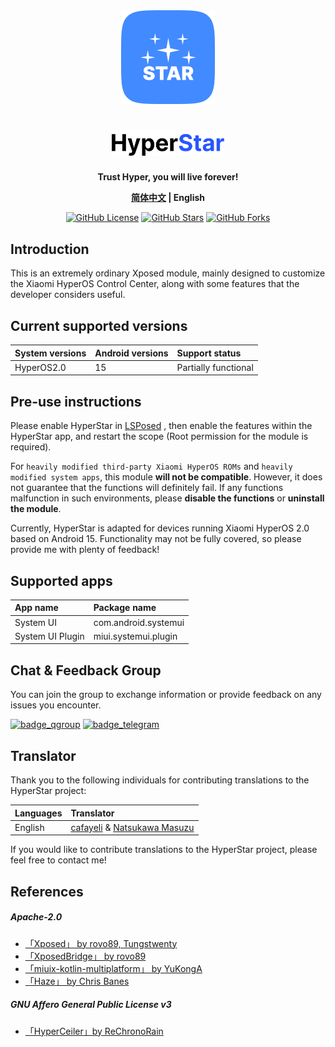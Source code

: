 <div align="center">
<picture  >
<img src="img/app_icon.png" width="150" height="150" alt="icon"/>
</picture>
</div>

<div align="center" >

# <picture><source media="(prefers-color-scheme: dark)" srcset="img/app_name_dark.png"><source media="(prefers-color-scheme: light)" srcset="img/app_name_light.png"><img  src="img/app_name_light.png" width="180" alt="icon"/></picture>

**Trust Hyper, you will live forever!**

**[简体中文](README.md) | English**

[![GitHub License](https://img.shields.io/github/license/YunZiA/HyperStar2.0)](https://github.com/YunZiA/HyperStar2.0/blob/master/LICENSE)
[![GitHub Stars](https://img.shields.io/github/stars/YunZiA/HyperStar2.0)](https://github.com/YunZiA/HyperStar2.0/stargazers)
[![GitHub Forks](https://img.shields.io/github/forks/YunZiA/HyperStar2.0)](https://github.com/YunZiA/HyperStar2.0/forks)


</div>

## Introduction

This is an extremely ordinary Xposed module, mainly designed to customize the Xiaomi HyperOS Control Center, along with some features that the developer considers useful.

## Current supported versions

| System versions | Android versions | Support status       |
|:----------------|:-----------------|:---------------------|
| HyperOS2.0      | 15               | Partially functional |

## Pre-use instructions

Please enable HyperStar in [LSPosed](https://github.com/LSPosed/LSPosed/releases) , then enable the features within the HyperStar app, and restart the scope (Root permission for the module is required).

For `heavily modified third-party Xiaomi HyperOS ROMs` and `heavily modified system apps`, this module <b>will not be compatible</b>. However, it does not guarantee that the functions will definitely fail. If any functions malfunction in such environments, please <b>disable the functions</b> or <b>uninstall the module</b>.

Currently, HyperStar is adapted for devices running Xiaomi HyperOS 2.0 based on Android 15. Functionality may not be fully covered, so please provide me with plenty of feedback!

## Supported apps

| App name         | Package name         |
|:-----------------|:---------------------|
| System UI        | com.android.systemui |
| System UI Plugin | miui.systemui.plugin |

[//]: # (| System launcher  | com.miui.home        |)

## Chat & Feedback Group

You can join the group to exchange information or provide feedback on any issues you encounter.

[![badge_qgroup]][qgroup_url]
[![badge_telegram]][telegram_url]

## Translator

Thank you to the following individuals for contributing translations to the HyperStar project:

| Languages | Translator                                                                    |
|:----------|:------------------------------------------------------------------------------|
| English   | [cafayeli](https://t.me/cafayeli) & [Natsukawa Masuzu](https://t.me/Minggg07) |

If you would like to contribute translations to the HyperStar project, please feel free to contact me!


## References

##### Apache-2.0

- [「Xposed」 by rovo89, Tungstwenty](https://github.com/rovo89/XposedBridge)
- [「XposedBridge」 by rovo89](https://github.com/rovo89/XposedBridge)
- [「miuix-kotlin-multiplatform」 by YuKongA](https://github.com/miuix-kotlin-multiplatform/miuix)
- [「Haze」 by Chris Banes](https://github.com/chrisbanes/haze)

##### GNU Affero General Public License v3

- [「HyperCeiler」by ReChronoRain](https://github.com/ReChronoRain/HyperCeiler)




[qgroup_url]: http://qm.qq.com/cgi-bin/qm/qr?_wv=1027&amp;k=5ONF7LuaoQS6RWEOUYBuA0x4X8ssvHJp&amp;authKey=Pic4VQJxKBJwSjFzsIzbJ50ILs0vAEPjdC8Nat4zmiuJRlftqz9%2FKjrBwZPQTc4I&amp;noverify=0&amp;group_code=810317966

[badge_qgroup]: https://img.shields.io/badge/QQ-群组-4DB8FF?style=for-the-badge&logo=tencentqq

[telegram_url]: https://t.me/Hyperstar_chat

[badge_telegram]: https://img.shields.io/badge/dynamic/json?style=for-the-badge&color=2CA5E0&label=Telegram&logo=telegram&query=%24.data.totalSubs&url=https%3A%2F%2Fapi.spencerwoo.com%2Fsubstats%2F%3Fsource%3Dtelegram%26queryKey%3Dcemiuiler